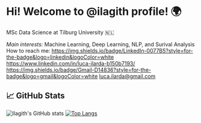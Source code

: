 # Hi! Welcome to @ilagith profile! 🌍 

MSc Data Science at Tilburg University 🇳🇱

*Main interests:*  Machine Learning, Deep Learning, NLP, and Surival Analysis 
How to reach me: 
https://img.shields.io/badge/LinkedIn-0077B5?style=for-the-badge&logo=linkedin&logoColor=white https://www.linkedin.com/in/luca-ilarda-b150b7193/
https://img.shields.io/badge/Gmail-D14836?style=for-the-badge&logo=gmail&logoColor=white luca.ilarda@gmail.com 

## 📈 GitHub Stats

![Ilagith's GitHub stats](https://github-readme-stats.vercel.app/api?username=ilagith&show_icons=true&theme=vue)
[![Top Langs](https://github-readme-stats.vercel.app/api/top-langs/?username=ilagith&langs_count=6)](https://github.com/ilagith/github-readme-stats)


<!---
ilagith/ilagith is a ✨ special ✨ repository because its `README.md` (this file) appears on your GitHub profile.
You can click the Preview link to take a look at your changes.
--->
